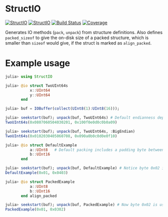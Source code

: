 # StructIO

[![StructIO](http://pkg.julialang.org/badges/StructIO_0.6.svg)](http://pkg.julialang.org/?pkg=StructIO)
[![StructIO](http://pkg.julialang.org/badges/StructIO_0.7.svg)](http://pkg.julialang.org/?pkg=StructIO)
[![Build Status](https://travis-ci.org/Keno/StructIO.jl.svg?branch=master)](https://travis-ci.org/Keno/StructIO.jl)
[![Coverage](http://codecov.io/github/Keno/StructIO.jl/coverage.svg?branch=master)](http://codecov.io/github/Keno/StructIO.jl?branch=master)

Generates IO methods (`pack`, `unpack`) from structure definitions.  Also defines `packed_sizeof` to give the on-disk size of a packed structure, which is smaller than `sizeof` would give, if the struct is marked as `align_packed`.

# Example usage
```julia
julia> using StructIO

julia> @io struct TwoUInt64s
           x::UInt64
           y::UInt64
       end

julia> buf = IOBuffer(collect(UInt8(1):UInt8(16))); 

julia> seekstart(buf); unpack(buf, TwoUInt64s) # Default endianness depends on machine
TwoUInt64s(0x0807060504030201, 0x100f0e0d0c0b0a09)

julia> seekstart(buf); unpack(buf, TwoUInt64s, :BigEndian)
TwoUInt64s(0x0102030405060708, 0x090a0b0c0d0e0f10)

julia> @io struct DefaultExample
           a::UInt8   # Default packing includes a padding byte between fields
           b::UInt16
       end

julia> seekstart(buf); unpack(buf, DefaultExample) # Notice byte 0x02 is not used as part of `b`
DefaultExample(0x01, 0x0403)

julia> @io struct PackedExample
           a::UInt8
           b::UInt16
       end align_packed

julia> seekstart(buf); unpack(buf, PackedExample) # Now byte 0x02 is used
PackedExample(0x01, 0x0302)
```
